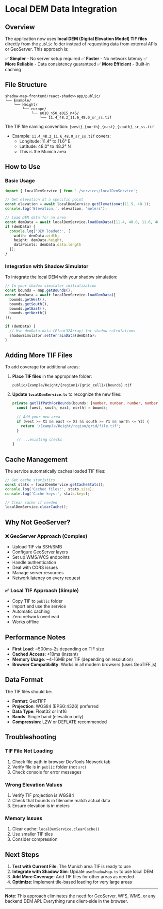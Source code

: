 # Local DEM Data Integration

## Overview

The application now uses **local DEM (Digital Elevation Model) TIF files** directly from the `public` folder instead of requesting data from external APIs or GeoServer. This approach is:

✅ **Simpler** - No server setup required
✅ **Faster** - No network latency
✅ **More Reliable** - Data consistency guaranteed
✅ **More Efficient** - Built-in caching

## File Structure

```
shadow-map-frontend/react-shadow-app/public/
└── Example/
    └── Height/
        └── europe/
            └── e010_n50_e015_n45/
                └── 11.4_48.2_11.6_48.0_sr_ss.tif
```

The TIF file naming convention: `{west}_{north}_{east}_{south}_sr_ss.tif`
- Example: `11.4_48.2_11.6_48.0_sr_ss.tif` covers:
  - Longitude: 11.4° to 11.6° E
  - Latitude: 48.0° to 48.2° N
  - This is the Munich area

## How to Use

### Basic Usage

```typescript
import { localDemService } from './services/localDemService';

// Get elevation at a specific point
const elevation = await localDemService.getElevationAt(11.5, 48.1);
console.log('Elevation:', elevation, 'meters');

// Load DEM data for an area
const demData = await localDemService.loadDemData([11.4, 48.0, 11.6, 48.2]);
if (demData) {
  console.log('DEM loaded:', {
    width: demData.width,
    height: demData.height,
    dataPoints: demData.data.length
  });
}
```

### Integration with Shadow Simulator

To integrate the local DEM with your shadow simulation:

```typescript
// In your shadow simulator initialization
const bounds = map.getBounds();
const demData = await localDemService.loadDemData([
  bounds.getWest(),
  bounds.getSouth(),
  bounds.getEast(),
  bounds.getNorth()
]);

if (demData) {
  // Use demData.data (Float32Array) for shadow calculations
  shadowSimulator.setTerrainData(demData);
}
```

## Adding More TIF Files

To add coverage for additional areas:

1. **Place TIF files** in the appropriate folder:
   ```
   public/Example/Height/{region}/{grid_cell}/{bounds}.tif
   ```

2. **Update `localDemService.ts`** to recognize the new files:
   ```typescript
   private getTifPathForBounds(bounds: [number, number, number, number]): string | null {
     const [west, south, east, north] = bounds;
     
     // Add your new area
     if (west >= X1 && east <= X2 && south >= Y1 && north <= Y2) {
       return '/Example/Height/region/grid/file.tif';
     }
     
     // ...existing checks
   }
   ```

## Cache Management

The service automatically caches loaded TIF files:

```typescript
// Get cache statistics
const stats = localDemService.getCacheStats();
console.log('Cached files:', stats.size);
console.log('Cache keys:', stats.keys);

// Clear cache if needed
localDemService.clearCache();
```

## Why Not GeoServer?

### ❌ GeoServer Approach (Complex)
- Upload TIF via SSH/SMB
- Configure GeoServer layers
- Set up WMS/WCS endpoints
- Handle authentication
- Deal with CORS issues
- Manage server resources
- Network latency on every request

### ✅ Local TIF Approach (Simple)
- Copy TIF to `public` folder
- Import and use the service
- Automatic caching
- Zero network overhead
- Works offline

## Performance Notes

- **First Load**: ~500ms-2s depending on TIF size
- **Cached Access**: <10ms (instant)
- **Memory Usage**: ~4-16MB per TIF (depending on resolution)
- **Browser Compatibility**: Works in all modern browsers (uses GeoTIFF.js)

## Data Format

The TIF files should be:
- **Format**: GeoTIFF
- **Projection**: WGS84 (EPSG:4326) preferred
- **Data Type**: Float32 or Int16
- **Bands**: Single band (elevation only)
- **Compression**: LZW or DEFLATE recommended

## Troubleshooting

### TIF File Not Loading
1. Check file path in browser DevTools Network tab
2. Verify file is in `public` folder (not `src`)
3. Check console for error messages

### Wrong Elevation Values
1. Verify TIF projection is WGS84
2. Check that bounds in filename match actual data
3. Ensure elevation is in meters

### Memory Issues
1. Clear cache: `localDemService.clearCache()`
2. Use smaller TIF tiles
3. Consider compression

## Next Steps

1. **Test with Current File**: The Munich area TIF is ready to use
2. **Integrate with Shadow Sim**: Update `useShadowMap.ts` to use local DEM
3. **Add More Coverage**: Add TIF files for other areas as needed
4. **Optimize**: Implement tile-based loading for very large areas

---

**Note**: This approach eliminates the need for GeoServer, WFS, WMS, or any backend DEM API. Everything runs client-side in the browser.
